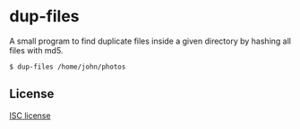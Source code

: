 # dup-files

A small program to find duplicate files inside a given directory by hashing all files with md5.

```shell
$ dup-files /home/john/photos
```

## License

[ISC license](LICENSE)
